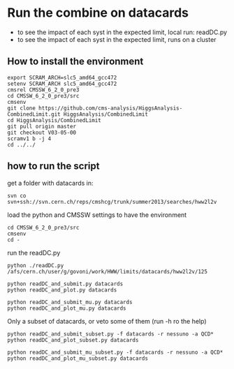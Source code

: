 Run the combine on datacards
==============

- to see the impact of each syst in the expected limit, local run: readDC.py
- to see the impact of each syst in the expected limit, runs on a cluster


How to install the environment
--------------

    export SCRAM_ARCH=slc5_amd64_gcc472
    setenv SCRAM_ARCH slc5_amd64_gcc472
    cmsrel CMSSW_6_2_0_pre3
    cd CMSSW_6_2_0_pre3/src
    cmsenv
    git clone https://github.com/cms-analysis/HiggsAnalysis-CombinedLimit.git HiggsAnalysis/CombinedLimit
    cd HiggsAnalysis/CombinedLimit
    git pull origin master
    git checkout V03-05-00
    scramv1 b -j 4
    cd ../../

how to run the script
--------------

get a folder with datacards in:

    svn co svn+ssh://svn.cern.ch/reps/cmshcg/trunk/summer2013/searches/hww2l2v

load the python and CMSSW settings to have the environment

    cd CMSSW_6_2_0_pre3/src
    cmsenv
    cd -

run the readDC.py

    python ./readDC.py /afs/cern.ch/user/g/govoni/work/HWW/limits/datacards/hww2l2v/125

    python readDC_and_submit.py datacards
    python readDC_and_plot.py datacards

    python readDC_and_submit_mu.py datacards
    python readDC_and_plot_mu.py datacards


Only a subset of datacards, or veto some of them (run -h ro the help)

    python readDC_and_submit_subset.py -f datacards -r nessuno -a QCD*
    python readDC_and_plot_subset.py datacards

    python readDC_and_submit_mu_subset.py -f datacards -r nessuno -a QCD*
    python readDC_and_plot_mu_subset.py datacards